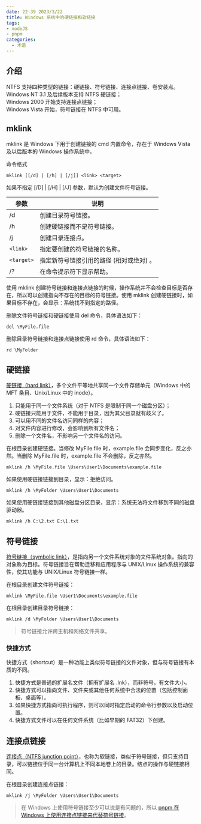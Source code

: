 ```yaml
---
date: 22:39 2023/3/22
title: Windows 系统中的硬链接和软链接
tags:
- nodeJS
- pnpm
categories:  - 术语
---
```

## 介绍
NTFS 支持四种类型的链接：硬链接、符号链接、连接点链接、卷安装点。  
Windows NT 3.1 及后续版本支持 NTFS 硬链接；  
Windows 2000 开始支持连接点链接；  
Windows Vista 开始，符号链接在 NTFS 中可用。

## mklink
mklink 是 Windows 下用于创建链接的 cmd 内置命令，存在于 Windows Vista 及以后版本的 Windows 操作系统中。

命令格式
```
mklink [[/d] | [/h] | [/j]] <link> <target>
```
如果不指定 [/D] | [/H] | [/J] 参数，默认为创建文件符号链接。

| 参数       | 说明                            |
| ---------- | ----------------------------- |
| /d         | 创建目录符号链接。 |
| /h         | 创建硬链接而不是符号链接。                 |
| /j         | 创建目录连接点。                      |
| `<link>`   | 指定要创建的符号链接的名称。                |
| `<target>` | 指定新符号链接引用的路径 (相对或绝对) 。        |
| /?         | 在命令提示符下显示帮助。 |

使用 mklink 创建符号链接和连接点链接的时候，操作系统并不会检查目标是否存在，所以可以创建指向不存在的目标的符号链接。使用 mklink 创建硬链接时，如果目标不存在，会显示：系统找不到指定的路径。

删除文件符号链接和硬链接使用 del 命令，具体语法如下：
```
del \MyFile.file
```
删除目录符号链接和连接点链接使用 rd 命令，具体语法如下：
```
rd \MyFolder
```

## 硬链接
[硬链接（hard link）](https://docs.microsoft.com/zh-cn/windows/win32/fileio/hard-links-and-junctions)，多个文件平等地共享同一个文件存储单元（Windows 中的 MFT 条目、Unix/Linux 中的 inode）。
1. 只能用于同一个文件系统（对于 NTFS 是限制于同一个磁盘分区）；
2. 硬链接只能用于文件，不能用于目录，因为其父目录就有歧义了。
3. 可以用不同的文件名访问同样的内容；
4. 对文件内容进行修改，会影响到所有文件名；
5. 删除一个文件名，不影响另一个文件名的访问。

在根目录创建硬链接。当修改 MyFile.file 时，example.file 会同步变化，反之亦然。当删除 MyFile.file 时，example.file 不会删除，反之亦然。
```
mklink /h \MyFile.file \Users\User1\Documents\example.file
```
如果使用硬链接链接到目录，显示：拒绝访问。
```
mklink /h \MyFolder \Users\User1\Documents
```
如果使用硬链接链接到其他磁盘分区目录，显示：系统无法将文件移到不同的磁盘驱动器。
```
mklink /h C:\2.txt E:\1.txt
```

## 符号链接
[符号链接（symbolic link）](https://docs.microsoft.com/zh-CN/windows/win32/fileio/symbolic-links)，是指向另一个文件系统对象的文件系统对象。指向的对象称为目标。符号链接旨在帮助迁移和应用程序与 UNIX/Linux 操作系统的兼容性，使其功能与 UNIX/Linux 符号链接一样。

在根目录创建文件符号链接：
```
mklink \MyFile.file \User1\Documents\example.file
```
在根目录创建目录符号链接：
```
mklink /d \MyFolder \Users\User1\Documents
```
> 符号链接允许跨主机和网络文件共享。

### 快捷方式
快捷方式（shortcut）是一种功能上类似符号链接的文件对象，但与符号链接有本质的不同。
1. 快捷方式是普通的扩展名文件（拥有扩展名 .lnk），而非符号，有文件大小。
2. 快捷方式可以指向文件、文件夹或其他任何系统中合法的位置（包括控制面板、桌面等）。
3. 如果快捷方式指向可执行程序，则可以同时指定启动的命令行参数以及启动位置。
4. 快捷方式文件可以在任何文件系统（比如早期的 FAT32）下创建。

## 连接点链接
[连接点（NTFS junction point）](https://docs.microsoft.com/zh-cn/windows/win32/fileio/hard-links-and-junctions#junctions)，也称为软链接，类似于符号链接，但只支持目录，可以链接位于同一台计算机上不同本地卷上的目录。结点的操作与硬链接相同。

在根目录创建连接点链接：
```
mklink /j \MyFolder \Users\User1\Documents
```
> 在 Windows 上使用符号链接至少可以说是有问题的，所以 [pnpm 在 Windows 上使用连接点链接来代替符号链接](https://pnpm.io/zh/faq#%E8%83%BD%E7%94%A8%E4%BA%8Ewindows%E5%90%97)。
